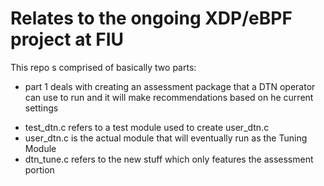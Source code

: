 # Relates to the ongoing XDP/eBPF project at FIU
This repo s comprised of basically two parts:

-	part 1 deals with creating an assessment package that a DTN operator
  	can use to run and it will make recommendations based on he current settings
  

* test_dtn.c refers to a test module used to create user_dtn.c
* user_dtn.c is the actual module that will eventually run as the Tuning Module
* dtn_tune.c refers to the new stuff which only features the assessment portion
